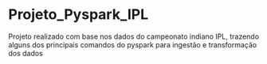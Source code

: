 # Projeto_Pyspark_IPL
Projeto realizado com base nos dados do campeonato indiano IPL, trazendo alguns dos principais comandos do pyspark para ingestão e transformação dos dados
